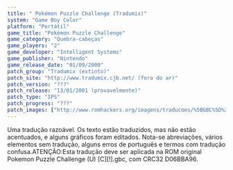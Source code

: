 ```yaml
---
title: " Pokémon Puzzle Challenge (Tradumix)"
system: "Game Boy Color"
platform: "Portátil"
game_title: "Pokémon Puzzle Challenge"
game_category: "Quebra-cabeças"
game_players: "2"
game_developer: "Intelligent Systems"
game_publisher: "Nintendo"
game_release_date: "01/09/2000"
patch_group: "Tradumix (extinto)"
patch_site: "http://www.tradumix.cjb.net/ (fora do ar)"
patch_version: "???"
patch_release: "13/01/2001 (provavelmente)"
patch_type: "IPS"
patch_progress: "???"
patch_images: ["http://www.romhackers.org/imagens/traducoes/%5BGBC%5D%20Pok%C3%A9mon%20Puzzle%20Challenge%20-%20Tradumix%20-%201.png","http://www.romhackers.org/imagens/traducoes/%5BGBC%5D%20Pok%C3%A9mon%20Puzzle%20Challenge%20-%20Tradumix%20-%202.png","http://www.romhackers.org/imagens/traducoes/%5BGBC%5D%20Pok%C3%A9mon%20Puzzle%20Challenge%20-%20Tradumix%20-%203.png"]
---
```

Uma tradução razoável. Os texto estão traduzidos, mas não estão acentuados, e alguns gráficos foram editados. Nota-se abreviações, vários elementos sem tradução, alguns erros de português e termos com tradução confusa.ATENÇÃO:Esta tradução deve ser aplicada na ROM original Pokemon Puzzle Challenge (U) [C][!].gbc, com CRC32 D06BBA96.